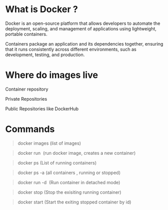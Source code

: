 # What is Docker ?
Docker is an open-source platform that allows developers to automate the deployment, scaling, and management of applications using lightweight, portable containers. 

Containers package an application and its dependencies together, ensuring that it runs consistently across different environments, such as development, testing, and production.

# Where do images live

Container repository

Private Repositories

Public Repositories like DockerHub







# Commands
 > docker images (list of images)

 > docker run <image name> (run docker image, creates a new container)

 > docker ps (List of running containers)

 > docker ps -a (all containers , running or stopped)

 > docker run -d <image name> (Run container in detached mode)

 > docker stop <id of container> (Stop the exisiting running container)

 > docker start <id of container> (Start the exiting stopped container by id)
